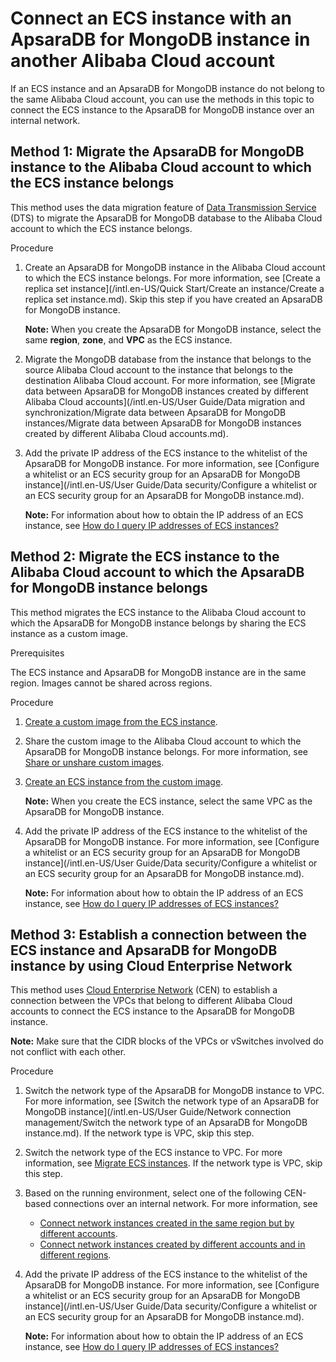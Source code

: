 # Connect an ECS instance with an ApsaraDB for MongoDB instance in another Alibaba Cloud account

If an ECS instance and an ApsaraDB for MongoDB instance do not belong to the same Alibaba Cloud account, you can use the methods in this topic to connect the ECS instance to the ApsaraDB for MongoDB instance over an internal network.

## Method 1: Migrate the ApsaraDB for MongoDB instance to the Alibaba Cloud account to which the ECS instance belongs

This method uses the data migration feature of [Data Transmission Service]() \(DTS\) to migrate the ApsaraDB for MongoDB database to the Alibaba Cloud account to which the ECS instance belongs.

Procedure

1.  Create an ApsaraDB for MongoDB instance in the Alibaba Cloud account to which the ECS instance belongs. For more information, see [Create a replica set instance](/intl.en-US/Quick Start/Create an instance/Create a replica set instance.md). Skip this step if you have created an ApsaraDB for MongoDB instance.

    **Note:** When you create the ApsaraDB for MongoDB instance, select the same **region**, **zone**, and **VPC** as the ECS instance.

2.  Migrate the MongoDB database from the instance that belongs to the source Alibaba Cloud account to the instance that belongs to the destination Alibaba Cloud account. For more information, see [Migrate data between ApsaraDB for MongoDB instances created by different Alibaba Cloud accounts](/intl.en-US/User Guide/Data migration and synchronization/Migrate data between ApsaraDB for MongoDB instances/Migrate data between ApsaraDB for MongoDB instances created by different Alibaba Cloud
         accounts.md).
3.  Add the private IP address of the ECS instance to the whitelist of the ApsaraDB for MongoDB instance. For more information, see [Configure a whitelist or an ECS security group for an ApsaraDB for MongoDB instance](/intl.en-US/User Guide/Data security/Configure a whitelist or an ECS security group for an ApsaraDB for MongoDB instance.md).

    **Note:** For information about how to obtain the IP address of an ECS instance, see [How do I query IP addresses of ECS instances?](https://www.alibabacloud.com/help/zh/doc-detail/40637.htm#section-vpl-qbg-qgb)


## Method 2: Migrate the ECS instance to the Alibaba Cloud account to which the ApsaraDB for MongoDB instance belongs

This method migrates the ECS instance to the Alibaba Cloud account to which the ApsaraDB for MongoDB instance belongs by sharing the ECS instance as a custom image.

Prerequisites

The ECS instance and ApsaraDB for MongoDB instance are in the same region. Images cannot be shared across regions.

Procedure

1.  [Create a custom image from the ECS instance](~~35109~~).
2.  Share the custom image to the Alibaba Cloud account to which the ApsaraDB for MongoDB instance belongs. For more information, see [Share or unshare custom images](~~25463~~).
3.  [Create an ECS instance from the custom image](~~25465~~).

    **Note:** When you create the ECS instance, select the same VPC as the ApsaraDB for MongoDB instance.

4.  Add the private IP address of the ECS instance to the whitelist of the ApsaraDB for MongoDB instance. For more information, see [Configure a whitelist or an ECS security group for an ApsaraDB for MongoDB instance](/intl.en-US/User Guide/Data security/Configure a whitelist or an ECS security group for an ApsaraDB for MongoDB instance.md).

    **Note:** For information about how to obtain the IP address of an ECS instance, see [How do I query IP addresses of ECS instances?](https://www.alibabacloud.com/help/zh/doc-detail/40637.htm#section-vpl-qbg-qgb)


## Method 3: Establish a connection between the ECS instance and ApsaraDB for MongoDB instance by using Cloud Enterprise Network

This method uses [Cloud Enterprise Network](~~59870~~) \(CEN\) to establish a connection between the VPCs that belong to different Alibaba Cloud accounts to connect the ECS instance to the ApsaraDB for MongoDB instance.

**Note:** Make sure that the CIDR blocks of the VPCs or vSwitches involved do not conflict with each other.

Procedure

1.  Switch the network type of the ApsaraDB for MongoDB instance to VPC. For more information, see [Switch the network type of an ApsaraDB for MongoDB instance](/intl.en-US/User Guide/Network connection management/Switch the network type of an ApsaraDB for MongoDB instance.md). If the network type is VPC, skip this step.
2.  Switch the network type of the ECS instance to VPC. For more information, see [Migrate ECS instances](~~57954~~). If the network type is VPC, skip this step.
3.  Based on the running environment, select one of the following CEN-based connections over an internal network. For more information, see
    -   [Connect network instances created in the same region but by different accounts](~~65901~~).
    -   [Connect network instances created by different accounts and in different regions](~~65936~~).
4.  Add the private IP address of the ECS instance to the whitelist of the ApsaraDB for MongoDB instance. For more information, see [Configure a whitelist or an ECS security group for an ApsaraDB for MongoDB instance](/intl.en-US/User Guide/Data security/Configure a whitelist or an ECS security group for an ApsaraDB for MongoDB instance.md).

    **Note:** For information about how to obtain the IP address of an ECS instance, see [How do I query IP addresses of ECS instances?](https://www.alibabacloud.com/help/zh/doc-detail/40637.htm#section-vpl-qbg-qgb)


